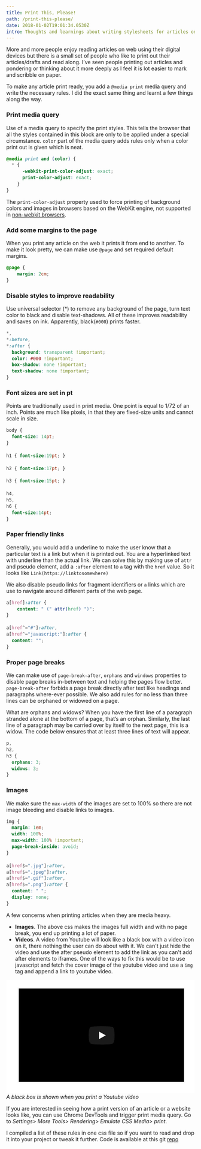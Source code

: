 ```yaml
---
title: Print This, Please!
path: /print-this-please/
date: 2018-01-02T19:01:34.0530Z
intro: Thoughts and learnings about writing stylesheets for articles on the web
---
```


More and more people enjoy reading articles on web using their digital devices but there is a small set of people who like to print out their articles/drafts and read along. I’ve seen people printing out articles and pondering or thinking about it more deeply as I feel it is lot easier to mark and scribble on paper.

To make any article print ready, you add a `@media print` media query and write the necessary rules. I did the exact same thing and learnt a few things along the way.

### Print media query
Use of a media query to specify the print styles. This tells the browser that all the styles contained in this block are only to be applied under a special circumstance. `color` part of the media query adds rules only when a color print out is given which is neat.

```css
@media print and (color) {
  * {
      -webkit-print-color-adjust: exact;
      print-color-adjust: exact;
    }
}
```

The `print-color-adjust` property used to force printing of background colors and images in browsers based on the WebKit engine, not supported in [non-webkit browsers](https://developer.mozilla.org/en-US/docs/Web/CSS/-webkit-print-color-adjust).

### Add some margins to the page
When you print any article on the web it prints it from end to another. To make it look pretty, we can make use `@page` and set required default margins.

```css
@page {
    margin: 2cm;
}
```

### Disable styles to improve readability
Use universal selector (*) to remove any background of the page, turn text color to black and disable text-shadows. All of these improves readability and saves on ink. Apparently, black(`#000`) prints faster.

```css
*,
*:before,
*:after {
  background: transparent !important;
  color: #000 !important;
  box-shadow: none !important;
  text-shadow: none !important;
}
```

### Font sizes are set in pt
Points are traditionally used in print media. One point is equal to 1/72 of an inch. Points are much like pixels, in that they are fixed-size units and cannot scale in size.

```css
body {
  font-size: 14pt;
}

h1 { font-size:19pt; }

h2 { font-size:17pt; }

h3 { font-size:15pt; }

h4,
h5,
h6 {
  font-size:14pt;
}
```

### Paper friendly links
Generally, you would add a underline to make the user know that a particular text is a link but when it is printed out. You are a hyperlinked text with underline than the actual link. We can solve this by making use of `attr` and pseudo element, add a `:after` element to `a` tag with the `href` value. So it looks like `Link(https://linktosomewhere)`

We also disable pseudo links for fragment identifiers or `a` links which are use to navigate around different parts of the web page.

```css
a[href]:after {
    content: " (" attr(href) ")";
}

a[href^="#"]:after,
a[href^="javascript:"]:after {
  content: "";
}
```

### Proper page breaks
We can make use of  `page-break-after`, `orphans` and `windows` properties to disable page breaks in-between text and helping the pages flow better. `page-break-after` forbids a page break directly after text like headings and paragraphs where-ever possible. We also add rules for no less than three lines can be orphaned or widowed on a page.

What are orphans and widows? When you have the first line of a paragraph stranded alone at the bottom of a page, that’s an orphan. Similarly, the last line of a paragraph may be carried over by itself to the next page, this is a widow. The code below ensures that at least three lines of text will appear.

```css
p,
h2,
h3 {
  orphans: 3;
  widows: 3;
}
```

### Images
We make sure the `max-width` of the images are set to 100% so there are not image bleeding and disable links to images.

```css
img {
  margin: 1em;
  width: 100%;
  max-width: 100% !important;
  page-break-inside: avoid;
}

a[href$=".jpg"]:after,
a[href$=".jpeg"]:after,
a[href$=".gif"]:after,
a[href$=".png"]:after {
  content: " ";
  display: none;
}
 ```

A few concerns when printing articles when they are media heavy.
 - __Images__. The above css makes the images full width and with no page break, you end up printing a lot of paper.
 - __Videos__. A video from Youtube will look like a black box with a video icon on it, there nothing the user can do about with it. We can't just hide the video and use the after pseudo element to add the link as you can't add after elements to iframes. One of the ways to fix this would be to use javascript and fetch the cover image of the youtube video and use a `img` tag and append a link to youtube video.

![A black box is shown when you print a Youtube video](./youtube-video-print.jpg)
*A black box is shown when you print a Youtube video*

If you are interested in seeing how a print version of an article or a website looks like, you can use Chrome DevTools and trigger print media query. Go to *Settings> More Tools> Rendering> Emulate CSS Media> print*.

I compiled a list of these rules in one css file so if you want to read and drop it into your project or tweak it further. Code is available at this git [repo](https://www.github.com/rvgpl/paper)